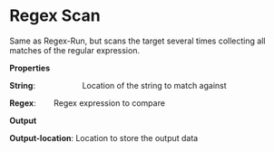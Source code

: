 # Regex Scan

Same as Regex-Run, but scans the target several times collecting all matches of the regular expression.

 **Properties**
 

**String**:                     Location of the string to match against

**Regex**:                    Regex expression to compare

 **Output**
 

**Output-location**: Location to store the output data